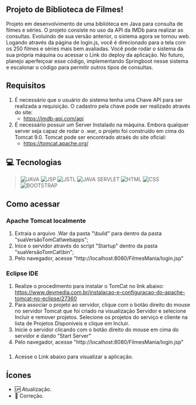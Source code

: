 ##  Projeto de Biblioteca de Filmes!
Projeto em desenvolvimento de uma biblióteca em Java para consulta de filmes e séries. O projeto consiste no uso da API da IMDb para realizar as consultas. 
Evoluindo de sua versão anterior, o sistema agora se tornou web. Logando através da página de login.js, você é direcionado para a tela com os 250 filmes e séries mais bem avaliadas. Você pode rodar o sistema da sua própria máquina ou acessar o Link do deploy da aplicação.
No futuro, planejo aperfeiçoar esse código, implementando Springboot nesse sistema e escalonar o código para permitir outros tipos de consultas.

## Requisitos
1. É necessário que o usuário do sistema tenha uma Chave API para ser realizada a requisição. O cadastro pela chave pode ser realizado através do site:
    *  https://imdb-api.com/api 
2. É necessário possuir um Server Instalado na máquina. Embora qualquer server seja capaz de rodar o .war, o projeto foi construído em cima do Tomcat 9.0. Tomcat pode ser encontrado atraés do site oficial: 
    * https://tomcat.apache.org/
    
## 💻 Tecnologias 
>![JAVA](https://img.shields.io/badge/Java-ED8B00?style=for-the-badge&logo=java&logoColor=white)
>![JSP](https://img.shields.io/badge/JSP-ED8B00?style=for-the-badge&logo=java&logoColor=white)
>![JSTL](https://img.shields.io/badge/JSTL-ED8B00?style=for-the-badge&logo=java&logoColor=white)
>![JAVA SERVLET](https://img.shields.io/badge/Java_Servlet-ED8B00?style=for-the-badge&logo=java&logoColor=white)
>![HTML](https://img.shields.io/badge/HTML5-E34F26?style=for-the-badge&logo=html5&logoColor=white)
>![CSS](https://img.shields.io/badge/CSS3-1572B6?style=for-the-badge&logo=css3&logoColor=white)
>![BOOTSTRAP](https://img.shields.io/badge/Bootstrap-563D7C?style=for-the-badge&logo=bootstrap&logoColor=white)

## Como acessar
### Apache Tomcat localmente
1. Extraia o arquivo .War da pasta "\build" para dentro da pasta "suaVersãoTomCat\webapps";
2. Inice o servidor através do script "Startup" dentro da pasta "suaVersãoTomCat\bin";
3. Pelo navegador, acesse "http://localhost:8080/FilmesMania/login.jsp"

### Eclipse IDE
1. Realize o procedimento para instalar o TomCat no link abaixo:
    https://www.devmedia.com.br/instalacao-e-configuracao-do-apache-tomcat-no-eclipse/27360
2. Para associar o projeto ao servidor, clique com o botão direito do mouse no servidor Tomcat que foi criado na visualização Servidor e selecione Incluir e remover projetos. Selecione os projetos do serviço e cliente na lista de Projetos Disponíveis e clique em Incluir.
3. Inicie o servidor clicando com o botão direito do mouse em cima do servidor e dando "Start Server" 
4. Pelo navegador, acesse "http://localhost:8080/FilmesMania/login.jsp"

### <PLACEHOLDER>
1. Acesse o Link abaixo para visualizar a aplicação.

## Ícones
- :up: Atualização.
- :bug: Correção.